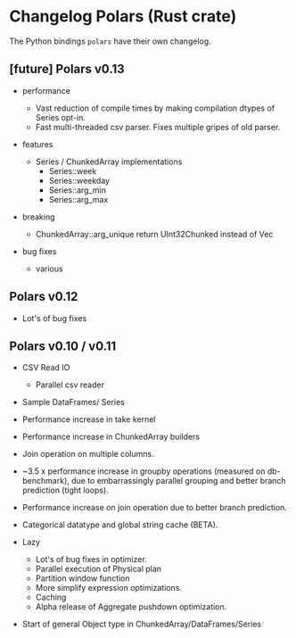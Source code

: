 # Changelog Polars (Rust crate)

The Python bindings `polars` have their own changelog.

## \[future\] Polars v0.13

* performance
  - Vast reduction of compile times by making compilation dtypes of Series opt-in.
  - Fast multi-threaded csv parser. Fixes multiple gripes of old parser.

* features
  - Series / ChunkedArray implementations
    * Series::week
    * Series::weekday
    * Series::arg_min
    * Series::arg_max

* breaking
  - ChunkedArray::arg_unique return UInt32Chunked instead of Vec<u32>

* bug fixes
  - various

## Polars v0.12
* Lot's of bug fixes

## Polars v0.10 / v0.11

* CSV Read IO
    - Parallel csv reader
* Sample DataFrames/ Series
* Performance increase in take kernel
* Performance increase in ChunkedArray builders
* Join operation on multiple columns.
* ~3.5 x performance increase in groupby operations (measured on db-benchmark),
  due to embarrassingly parallel grouping and better branch prediction (tight loops).
* Performance increase on join operation due to better branch prediction.
* Categorical datatype and global string cache (BETA).

* Lazy
    - Lot's of bug fixes in optimizer.
    - Parallel execution of Physical plan
    - Partition window function
    - More simplify expression optimizations.
    - Caching
    - Alpha release of Aggregate pushdown optimization.
* Start of general Object type in ChunkedArray/DataFrames/Series
